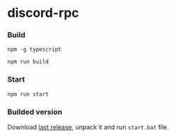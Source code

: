 # discord-rpc
### Build
```npm -g typescript```

```npm run build```
### Start
```npm run start```
### Builded version
Download [last release](https://github.com/kaczkoland/discord-rpc/releases), unpack it and run `start.bat` file.
